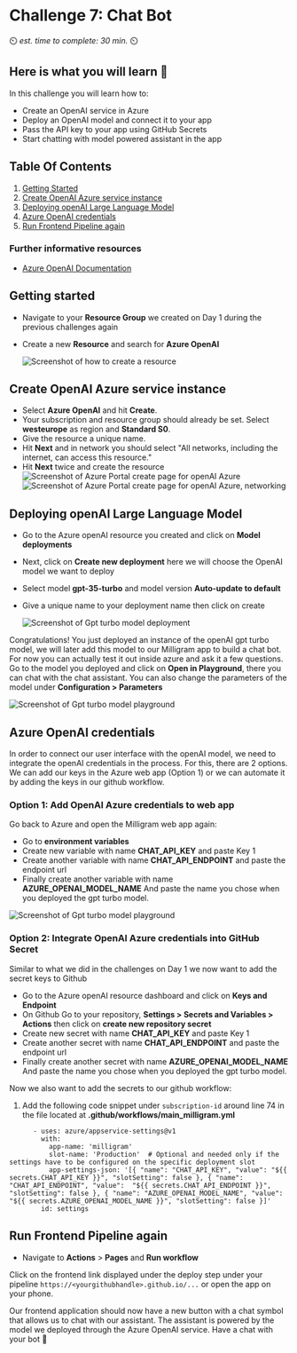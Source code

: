 # Challenge 7: Chat Bot

⏲️ _est. time to complete: 30 min._ ⏲️

## Here is what you will learn 🎯

In this challenge you will learn how to:

- Create an OpenAI service in Azure
- Deploy an OpenAI model and connect it to your app
- Pass the API key to your app using GitHub Secrets
- Start chatting with model powered assistant in the app

## Table Of Contents

1. [Getting Started](#getting-started)
2. [Create OpenAI Azure service instance](#create-openai-azure-service-instance)
3. [Deploying openAI Large Language Model](#deploying-openai-large-language-model)
4. [Azure OpenAI credentials](#azure-openai-credentials)
5. [Run Frontend Pipeline again](#run-frontend-pipeline-again)

### Further informative resources

- [Azure OpenAI Documentation](https://learn.microsoft.com/en-us/azure/ai-services/openai/)


## Getting started
- Navigate to your **Resource Group** we created on Day 1 during the previous challenges again
- Create a new **Resource** and search for **Azure OpenAI**

    ![Screenshot of how to create a resource](./images/resource-azure-openai.png)

## Create OpenAI Azure service instance

-  Select **Azure OpenAI** and hit **Create**.
-  Your subscription and resource group should already be set. Select **westeurope** as region and **Standard S0**.
- Give the resource a unique name.
- Hit **Next** and in network you should select "All networks, including the internet, can access this resource."
- Hit **Next** twice and create the resource
  ![Screenshot of Azure Portal create page for openAI Azure](./images/resource-azure-openai-settings.png)
  ![Screenshot of Azure Portal create page for openAI Azure, networking](./images/resource-azure-openai-network.png)

## Deploying openAI Large Language Model 
- Go to the Azure openAI resource you created and click on **Model deployments**
- Next, click on **Create new deployment** here we will choose the OpenAI model we want to deploy
- Select model **gpt-35-turbo** and model version **Auto-update to default**
- Give a unique name to your deployment name then click on create  

  ![Screenshot of Gpt turbo model deployment](./images/gpt-turbo-deployment.png)

Congratulations! You just deployed an instance of the openAI gpt turbo model, we will later add this model to our Milligram app to build a chat bot. For now you can actually test it out inside azure and ask it a few questions. Go to the model you deployed and click on **Open in Playground**, there you can chat with the chat assistant. You can also change the parameters of the model under **Configuration > Parameters**
 
![Screenshot of Gpt turbo model playground](./images/gpt-playground.png)

## Azure OpenAI credentials
In order to connect our user interface with the openAI model, we need to integrate the openAI credentials in the process. For this, there are 2 options. We can add our keys in the Azure web app (Option 1) or we can automate it by adding the keys in our github workflow.

### Option 1: Add OpenAI Azure credentials to web app
Go back to Azure and open the Milligram web app again:
- Go to **environment variables**  
- Create new variable with name **CHAT_API_KEY** and paste Key 1
- Create another variable with name **CHAT_API_ENDPOINT** and paste the endpoint url
- Finally create another variable with name **AZURE_OPENAI_MODEL_NAME** And paste the name you chose when you deployed the gpt turbo model.

![Screenshot of Gpt turbo model playground](./images/milligram-env-vars.png)

### Option 2: Integrate OpenAI Azure credentials into GitHub Secret 
Similar to what we did in the challenges on Day 1 we now want to add the secret keys to Github 
- Go to the Azure openAI resource dashboard and click on **Keys and Endpoint**
- On Github Go to your repository, **Settings > Secrets and Variables > Actions** then click on **create new repository secret**
- Create new secret with name **CHAT_API_KEY** and paste Key 1
- Create another secret with name **CHAT_API_ENDPOINT** and paste the endpoint url
- Finally create another secret with name **AZURE_OPENAI_MODEL_NAME** And paste the name you chose when you deployed the gpt turbo model.

Now we also want to add the secrets to our github workflow:  

1. Add the following code snippet under `subscription-id` around line 74 in the file located at **.github/workflows/main_milligram.yml**
```
      - uses: azure/appservice-settings@v1
        with:
          app-name: 'milligram'
          slot-name: 'Production'  # Optional and needed only if the settings have to be configured on the specific deployment slot
          app-settings-json: '[{ "name": "CHAT_API_KEY", "value": "${{ secrets.CHAT_API_KEY }}", "slotSetting": false }, { "name": "CHAT_API_ENDPOINT", "value":  "${{ secrets.CHAT_API_ENDPOINT }}", "slotSetting": false }, { "name": "AZURE_OPENAI_MODEL_NAME", "value": "${{ secrets.AZURE_OPENAI_MODEL_NAME }}", "slotSetting": false }]'
        id: settings
```

## Run Frontend Pipeline again

- Navigate to **Actions** > **Pages** and **Run workflow**

Click on the frontend link displayed under the deploy step under your pipeline `https://<yourgithubhandle>.github.io/...` or open the app on your phone.

Our frontend application should now have a new button with a chat symbol that allows us to chat with our assistant. The assistant is powered by the model we deployed through the Azure OpenAI service. Have a chat with your bot 🎉